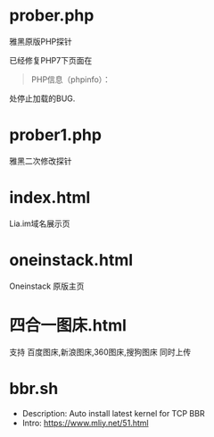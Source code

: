 prober.php
======

雅黑原版PHP探针

已经修复PHP7下页面在 

>PHP信息（phpinfo）：
  
处停止加载的BUG.

prober1.php
======

雅黑二次修改探针

index.html
======

Lia.im域名展示页

oneinstack.html
======

Oneinstack 原版主页

四合一图床.html
======

支持 百度图床,新浪图床,360图床,搜狗图床 同时上传

bbr.sh
======

- Description: Auto install latest kernel for TCP BBR
- Intro: https://www.mliy.net/51.html
